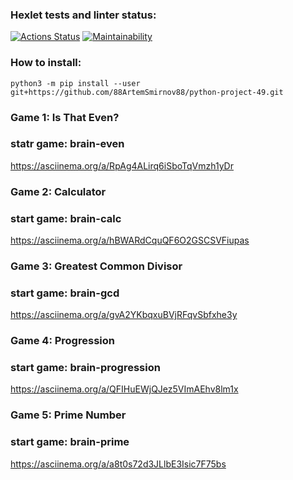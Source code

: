 ### Hexlet tests and linter status:
[![Actions Status](https://github.com/88ArtemSmirnov88/python-project-49/workflows/hexlet-check/badge.svg)](https://github.com/88ArtemSmirnov88/python-project-49/actions)
[![Maintainability](https://api.codeclimate.com/v1/badges/690c101b622ca0a1fdd0/maintainability)](https://codeclimate.com/github/88ArtemSmirnov88/python-project-49/maintainability)
### How to install:
`python3 -m pip install --user git+https://github.com/88ArtemSmirnov88/python-project-49.git`
### Game 1: Is That Even?
### statr game: brain-even
https://asciinema.org/a/RpAg4ALirq6iSboTqVmzh1yDr
### Game 2: Calculator
### start game: brain-calc
https://asciinema.org/a/hBWARdCquQF6O2GSCSVFiupas
### Game 3: Greatest Common Divisor
### start game: brain-gcd
https://asciinema.org/a/gvA2YKbqxuBVjRFqvSbfxhe3y
### Game 4: Progression
### start game: brain-progression
https://asciinema.org/a/QFIHuEWjQJez5VImAEhv8lm1x
### Game 5: Prime Number
### start game: brain-prime
https://asciinema.org/a/a8t0s72d3JLlbE3Isic7F75bs


